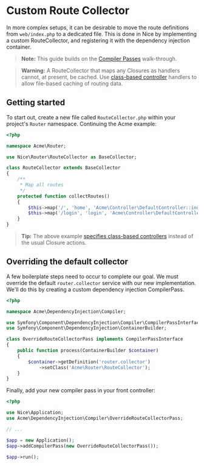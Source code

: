 Custom Route Collector
======================

In more complex setups, it can be desirable to move the route definitions from `web/index.php` to a 
dedicated file. This is done in Nice by implementing a custom RouteCollector, and registering it with
the dependency injection container.

> **Note:** This guide builds on the [Compiler Passes](compiler-passes.md) walk-through.

> **Warning:** A RouteCollector that maps any Closures as handlers cannot, at present, be cached.
  Use [class-based controller](../getting-started/routing.md#using-classes-as-controllers) handlers to
  allow file-based caching of routing data.

Getting started
---------------

To start out, create a new file called `RouteCollector.php` within your project's `Router` namespace. Continuing
the Acme example:

```php
<?php

namespace Acme\Router;

use Nice\Router\RouteCollector as BaseCollector;

class RouteCollector extends BaseCollector
{
    /**
     * Map all routes
     */
    protected function collectRoutes()
    {
        $this->map('/', 'home', 'Acme\Controller\DefaultController::indexAction');
        $this->map('/login', 'login', 'Acme\Controller\DefaultController::loginAction');
    }
}
```

>   **Tip:** The above example
    [specifies class-based controllers](../getting-started/routing.md#using-classes-as-controllers)
    instead of the usual Closure actions.


Overriding the default collector
--------------------------------

A few boilerplate steps need to occur to complete our goal. We must override
the default `router.collector` service with our new implementation. We'll do this by creating a
custom dependency injection CompilerPass.

```php
<?php

namespace Acme\DependencyInjection\Compiler;

use Symfony\Component\DependencyInjection\Compiler\CompilerPassInterface;
use Symfony\Component\DependencyInjection\ContainerBuilder;

class OverrideRouteCollectorPass implements CompilerPassInterface
{
    public function process(ContainerBuilder $container)
    {
        $container->getDefinition('router.collector')
            ->setClass('Acme\Router\RouteCollector');
    }
}
```

Finally, add your new compiler pass in your front controller:

```php
<?php

use Nice\Application;
use Acme\DependencyInjection\Compiler\OverrideRouteCollectorPass;

// ...

$app = new Application();
$app->addCompilerPass(new OverrideRouteCollectorPass());

$app->run();
```

